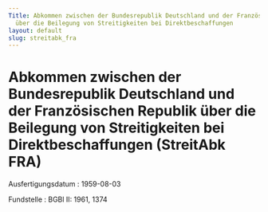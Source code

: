 ```yaml
---
Title: Abkommen zwischen der Bundesrepublik Deutschland und der Französischen Republik
  über die Beilegung von Streitigkeiten bei Direktbeschaffungen
layout: default
slug: streitabk_fra
---
```


# Abkommen zwischen der Bundesrepublik Deutschland und der Französischen Republik über die Beilegung von Streitigkeiten bei Direktbeschaffungen (StreitAbk FRA)

Ausfertigungsdatum
:   1959-08-03

Fundstelle
:   BGBl II: 1961, 1374

